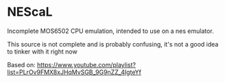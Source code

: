 # NEScaL
Incomplete MOS6502 CPU emulation, intended to use on a nes emulator.

This source is not complete and is probably confusing, it's not a good idea to tinker with it right now

Based on: https://www.youtube.com/playlist?list=PLrOv9FMX8xJHqMvSGB_9G9nZZ_4IgteYf
